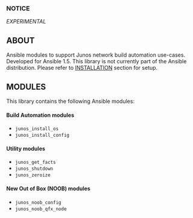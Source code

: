 ### NOTICE

*EXPERIMENTAL*

## ABOUT

Ansible modules to support Junos network build automation use-cases.  Developed for Ansible 1.5.  This library is not currently part of the Ansible distribution.  Please refer to [INSTALLATION]() section for setup.

## MODULES

This library contains the following Ansible modules:

#### Build Automation modules

* `junos_install_os`
* `junos_install_config`

#### Utility modules

* `junos_get_facts`
* `junos_shutdown`
* `junos_zeroize` 

#### New Out of Box (NOOB) modules

* `junos_noob_config`
* `junos_noob_qfx_node`
